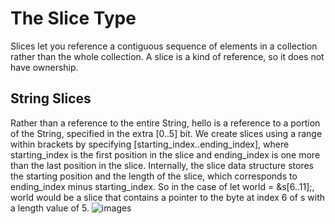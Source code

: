 # The Slice Type
Slices let you reference a contiguous sequence of elements in a collection rather than the whole collection. A slice is a kind of reference, so it does not have ownership.
## String Slices
Rather than a reference to the entire String, hello is a reference to a portion of the String, specified in the extra [0..5] bit. We create slices using a range within brackets by specifying [starting_index..ending_index], where starting_index is the first position in the slice and ending_index is one more than the last position in the slice. Internally, the slice data structure stores the starting position and the length of the slice, which corresponds to ending_index minus starting_index. So in the case of let world = &s[6..11];, world would be a slice that contains a pointer to the byte at index 6 of s with a length value of 5.
![images](https://doc.rust-lang.org/book/img/trpl04-06.svg)
